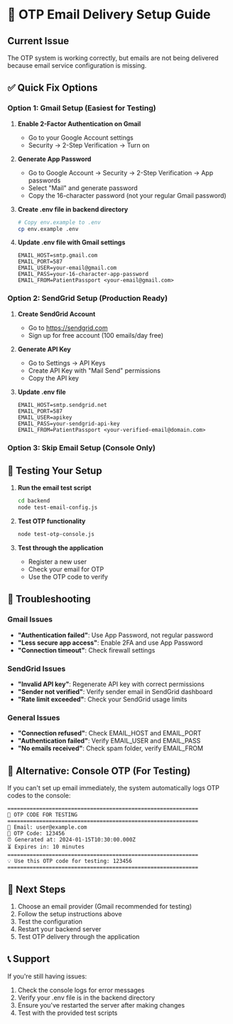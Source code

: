 # 🚀 OTP Email Delivery Setup Guide

## Current Issue
The OTP system is working correctly, but emails are not being delivered because email service configuration is missing.

## ✅ Quick Fix Options

### Option 1: Gmail Setup (Easiest for Testing)

1. **Enable 2-Factor Authentication on Gmail**
   - Go to your Google Account settings
   - Security → 2-Step Verification → Turn on

2. **Generate App Password**
   - Go to Google Account → Security → 2-Step Verification → App passwords
   - Select "Mail" and generate password
   - Copy the 16-character password (not your regular Gmail password)

3. **Create .env file in backend directory**
   ```bash
   # Copy env.example to .env
   cp env.example .env
   ```

4. **Update .env file with Gmail settings**
   ```env
   EMAIL_HOST=smtp.gmail.com
   EMAIL_PORT=587
   EMAIL_USER=your-email@gmail.com
   EMAIL_PASS=your-16-character-app-password
   EMAIL_FROM=PatientPassport <your-email@gmail.com>
   ```

### Option 2: SendGrid Setup (Production Ready)

1. **Create SendGrid Account**
   - Go to https://sendgrid.com
   - Sign up for free account (100 emails/day free)

2. **Generate API Key**
   - Go to Settings → API Keys
   - Create API Key with "Mail Send" permissions
   - Copy the API key

3. **Update .env file**
   ```env
   EMAIL_HOST=smtp.sendgrid.net
   EMAIL_PORT=587
   EMAIL_USER=apikey
   EMAIL_PASS=your-sendgrid-api-key
   EMAIL_FROM=PatientPassport <your-verified-email@domain.com>
   ```

### Option 3: Skip Email Setup (Console Only)

## 🧪 Testing Your Setup

1. **Run the email test script**
   ```bash
   cd backend
   node test-email-config.js
   ```

2. **Test OTP functionality**
   ```bash
   node test-otp-console.js
   ```

3. **Test through the application**
   - Register a new user
   - Check your email for OTP
   - Use the OTP code to verify

## 🔧 Troubleshooting

### Gmail Issues
- **"Authentication failed"**: Use App Password, not regular password
- **"Less secure app access"**: Enable 2FA and use App Password
- **"Connection timeout"**: Check firewall settings

### SendGrid Issues
- **"Invalid API key"**: Regenerate API key with correct permissions
- **"Sender not verified"**: Verify sender email in SendGrid dashboard
- **"Rate limit exceeded"**: Check your SendGrid usage limits

### General Issues
- **"Connection refused"**: Check EMAIL_HOST and EMAIL_PORT
- **"Authentication failed"**: Verify EMAIL_USER and EMAIL_PASS
- **"No emails received"**: Check spam folder, verify EMAIL_FROM

## 📱 Alternative: Console OTP (For Testing)

If you can't set up email immediately, the system automatically logs OTP codes to the console:

```
============================================================
🔐 OTP CODE FOR TESTING
============================================================
📧 Email: user@example.com
🔢 OTP Code: 123456
⏰ Generated at: 2024-01-15T10:30:00.000Z
⏳ Expires in: 10 minutes
============================================================
💡 Use this OTP code for testing: 123456
============================================================
```

## 🚀 Next Steps

1. Choose an email provider (Gmail recommended for testing)
2. Follow the setup instructions above
3. Test the configuration
4. Restart your backend server
5. Test OTP delivery through the application

## 📞 Support

If you're still having issues:
1. Check the console logs for error messages
2. Verify your .env file is in the backend directory
3. Ensure you've restarted the server after making changes
4. Test with the provided test scripts
